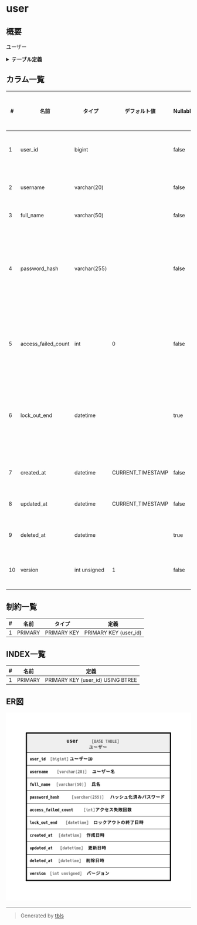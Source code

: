 # user

## 概要

ユーザー

<details>
<summary><strong>テーブル定義</strong></summary>

```sql
CREATE TABLE `user` (
  `user_id` bigint NOT NULL AUTO_INCREMENT COMMENT 'ユーザーID',
  `username` varchar(20) NOT NULL COMMENT 'ユーザー名',
  `full_name` varchar(50) NOT NULL COMMENT '氏名',
  `password_hash` varchar(255) NOT NULL COMMENT 'ハッシュ化済みパスワード',
  `access_failed_count` int NOT NULL DEFAULT '0' COMMENT 'アクセス失敗回数',
  `lock_out_end` datetime DEFAULT NULL COMMENT 'ロックアウトの終了日時',
  `created_at` datetime NOT NULL DEFAULT CURRENT_TIMESTAMP COMMENT '作成日時',
  `updated_at` datetime NOT NULL DEFAULT CURRENT_TIMESTAMP ON UPDATE CURRENT_TIMESTAMP COMMENT '更新日時',
  `deleted_at` datetime DEFAULT NULL COMMENT '削除日時',
  `version` int unsigned NOT NULL DEFAULT '1' COMMENT 'バージョン',
  PRIMARY KEY (`user_id`)
) ENGINE=InnoDB DEFAULT CHARSET=utf8mb4 COLLATE=utf8mb4_0900_ai_ci COMMENT='ユーザー'
```

</details>

## カラム一覧

| #  | 名前                  | タイプ          | デフォルト値            | Nullable | Extra Definition                              | 子テーブル      | 親テーブル      | コメント                     |
| -- | ------------------- | ------------ | ----------------- | -------- | --------------------------------------------- | ---------- | ---------- | ------------------------ |
| 1  | user_id             | bigint       |                   | false    | auto_increment                                |            |            | ユーザーID                   |
| 2  | username            | varchar(20)  |                   | false    |                                               |            |            | ユーザー名                    |
| 3  | full_name           | varchar(50)  |                   | false    |                                               |            |            | 氏名                       |
| 4  | password_hash       | varchar(255) |                   | false    |                                               |            |            | ハッシュ化済みパスワード             |
| 5  | access_failed_count | int          | 0                 | false    |                                               |            |            | アクセス失敗回数                 |
| 6  | lock_out_end        | datetime     |                   | true     |                                               |            |            | ロックアウトの終了日時              |
| 7  | created_at          | datetime     | CURRENT_TIMESTAMP | false    | DEFAULT_GENERATED                             |            |            | 作成日時                     |
| 8  | updated_at          | datetime     | CURRENT_TIMESTAMP | false    | DEFAULT_GENERATED on update CURRENT_TIMESTAMP |            |            | 更新日時                     |
| 9  | deleted_at          | datetime     |                   | true     |                                               |            |            | 削除日時                     |
| 10 | version             | int unsigned | 1                 | false    |                                               |            |            | バージョン                    |

## 制約一覧

| # | 名前      | タイプ         | 定義                    |
| - | ------- | ----------- | --------------------- |
| 1 | PRIMARY | PRIMARY KEY | PRIMARY KEY (user_id) |

## INDEX一覧

| # | 名前      | 定義                                |
| - | ------- | --------------------------------- |
| 1 | PRIMARY | PRIMARY KEY (user_id) USING BTREE |

## ER図

![er](user.png)

---

> Generated by [tbls](https://github.com/k1LoW/tbls)
